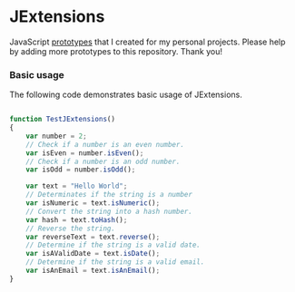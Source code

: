 # JExtensions

JavaScript [prototypes](https://www.w3schools.com/js/js_object_prototypes.asp) that I created for my personal projects. Please help by adding more prototypes to this repository. Thank you!

### Basic usage

The following code demonstrates basic usage of JExtensions.

```js

function TestJExtensions()
{
    var number = 2;
    // Check if a number is an even number. 
    var isEven = number.isEven();
    // Check if a number is an odd number. 
    var isOdd = number.isOdd();

    var text = "Hello World";
    // Determinates if the string is a number
    var isNumeric = text.isNumeric();
    // Convert the string into a hash number.
    var hash = text.toHash();
    // Reverse the string.
    var reverseText = text.reverse();
    // Determine if the string is a valid date.
    var isAValidDate = text.isDate();
    // Determine if the string is a valid email.
    var isAnEmail = text.isAnEmail();
}
```

